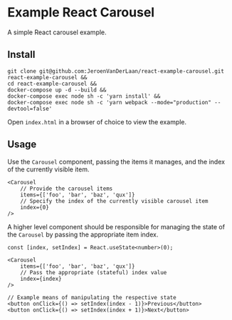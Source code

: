 # Example React Carousel

A simple React carousel example. 

## Install

```shell script
git clone git@github.com:JeroenVanDerLaan/react-example-carousel.git react-example-carousel &&
cd react-example-carousel &&
docker-compose up -d --build &&
docker-compose exec node sh -c 'yarn install' &&
docker-compose exec node sh -c 'yarn webpack --mode="production" --devtool=false'
```

Open `index.html` in a browser of choice to view the example.

## Usage

Use the `Carousel` component, passing the items it manages, and the index of the currently visible item.

```tsx
<Carousel
    // Provide the carousel items
    items={['foo', 'bar', 'baz', 'qux']}
    // Specify the index of the currently visible carousel item
    index={0}
/>
```

A higher level component should be responsible for managing the state of the `Carousel`
by passing the appropriate item index.

```tsx
const [index, setIndex] = React.useState<number>(0);

<Carousel
    items={['foo', 'bar', 'baz', 'qux']}
    // Pass the appropriate (stateful) index value
    index={index}
/>

// Example means of manipulating the respective state
<button onClick={() => setIndex(index - 1)}>Previous</button>
<button onClick={() => setIndex(index + 1)}>Next</button>
```